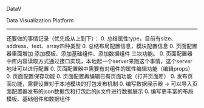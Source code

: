 DataV

Data Visualization Platform

***

还要做的事情记录（优先级从上到下）：
  0. 总结属性type，目前有size、address、text、array四种类型
  0. 总结布局配置信息，模块配置信息
  0. 页面配置器里面增加 添加模板、添加基础组件、添加数据组件 三块功能。
  0. 页面配置器中库内容读取方式通过接口实现，本地起一个server来跑这个事情，这个server地址可以进行配置
  0. 页面配置器中需要有对组件的属性编辑功能（编辑props）
  0. 页面配置保存功能
  0. 页面配置再编辑已有页面功能（打开页面库）
  0. 发布页面功能，需要设置对于本地模块的打包发布机制
  0. 编写数据展示器 -> 可以导入页面配置器发布的json数据包和打包后的js文件进行数据展示
  0. 编写更丰富的布局模板、基础组件和数据组件
